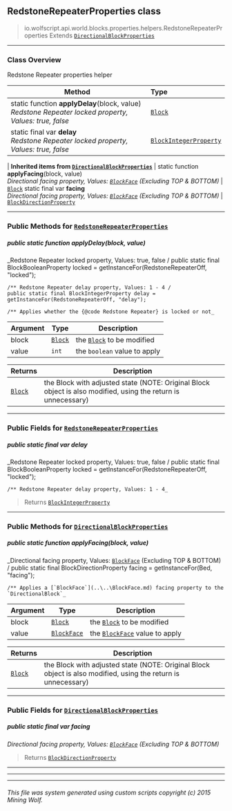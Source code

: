 ## RedstoneRepeaterProperties __class__

>io.wolfscript.api.world.blocks.properties.helpers.RedstoneRepeaterProperties
>Extends [`DirectionalBlockProperties`](DirectionalBlockProperties.md)

---

### Class Overview

Redstone Repeater properties helper

Method | Type   
--- | :--- 
static function __applyDelay__(block, value) <br> _Redstone Repeater locked property, Values: true, false_ | [`Block`](..\..\Block.md)
static final var __delay__ <br> _Redstone Repeater locked property, Values: true, false_ | [`BlockIntegerProperty`](..\BlockIntegerProperty.md)
 |
__Inherited items from [`DirectionalBlockProperties`](DirectionalBlockProperties.md)__ |
static function __applyFacing__(block, value) <br> _Directional facing property, Values: [`BlockFace`](..\..\BlockFace.md) (Excluding TOP & BOTTOM)_ | [`Block`](..\..\Block.md)
static final var __facing__ <br> _Directional facing property, Values: [`BlockFace`](..\..\BlockFace.md) (Excluding TOP & BOTTOM)_ | [`BlockDirectionProperty`](..\BlockDirectionProperty.md)





---


### Public Methods for [`RedstoneRepeaterProperties`](RedstoneRepeaterProperties.md)

##### <a id='applydelay'></a>public static function __applyDelay__(block, value)

_Redstone Repeater locked property, Values: true, false /
    public static final BlockBooleanProperty locked = getInstanceFor(RedstoneRepeaterOff, "locked");

    /** Redstone Repeater delay property, Values: 1 - 4 /
    public static final BlockIntegerProperty delay = getInstanceFor(RedstoneRepeaterOff, "delay");

    /** Applies whether the {@code Redstone Repeater} is locked or not_

Argument | Type | Description  
--- | --- | --- 
block | [`Block`](..\..\Block.md) | the [`Block`](..\..\Block.md) to be modified
value | `int` | the `boolean` value to apply

Returns | Description
--- | --- 
[`Block`](..\..\Block.md) | the Block with adjusted state (NOTE: Original Block object is also modified, using the return is unnecessary)


---

### Public Fields for [`RedstoneRepeaterProperties`](RedstoneRepeaterProperties.md)

##### <a id='delay'></a>public static final var __delay__

_Redstone Repeater locked property, Values: true, false /
    public static final BlockBooleanProperty locked = getInstanceFor(RedstoneRepeaterOff, "locked");

    /** Redstone Repeater delay property, Values: 1 - 4_

>Returns
>  [`BlockIntegerProperty`](..\BlockIntegerProperty.md)

---

### Public Methods for [`DirectionalBlockProperties`](DirectionalBlockProperties.md)

##### <a id='applyfacing'></a>public static function __applyFacing__(block, value)

_Directional facing property, Values: [`BlockFace`](..\..\BlockFace.md) (Excluding TOP & BOTTOM) /
    public static final BlockDirectionProperty facing = getInstanceFor(Bed, "facing");

    /** Applies a [`BlockFace`](..\..\BlockFace.md) facing property to the `DirectionalBlock`_

Argument | Type | Description  
--- | --- | --- 
block | [`Block`](..\..\Block.md) | the [`Block`](..\..\Block.md) to be modified
value | [`BlockFace`](..\..\BlockFace.md) | the [`BlockFace`](..\..\BlockFace.md) value to apply

Returns | Description
--- | --- 
[`Block`](..\..\Block.md) | the Block with adjusted state (NOTE: Original Block object is also modified, using the return is unnecessary)


---

### Public Fields for [`DirectionalBlockProperties`](DirectionalBlockProperties.md)

##### <a id='facing'></a>public static final var __facing__

_Directional facing property, Values: [`BlockFace`](..\..\BlockFace.md) (Excluding TOP & BOTTOM)_

>Returns
>  [`BlockDirectionProperty`](..\BlockDirectionProperty.md)

---
---


---


###### This file was system generated using custom scripts copyright (c) 2015 Mining Wolf.
	

